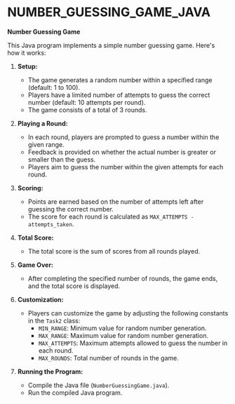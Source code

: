 # NUMBER_GUESSING_GAME_JAVA

**Number Guessing Game**

This Java program implements a simple number guessing game. Here's how it works:

1. **Setup:**
   - The game generates a random number within a specified range (default: 1 to 100).
   - Players have a limited number of attempts to guess the correct number (default: 10 attempts per round).
   - The game consists of a total of 3 rounds.

2. **Playing a Round:**
   - In each round, players are prompted to guess a number within the given range.
   - Feedback is provided on whether the actual number is greater or smaller than the guess.
   - Players aim to guess the number within the given attempts for each round.

3. **Scoring:**
   - Points are earned based on the number of attempts left after guessing the correct number.
   - The score for each round is calculated as `MAX_ATTEMPTS - attempts_taken`.

4. **Total Score:**
   - The total score is the sum of scores from all rounds played.

5. **Game Over:**
   - After completing the specified number of rounds, the game ends, and the total score is displayed.

6. **Customization:**
   - Players can customize the game by adjusting the following constants in the `Task2` class:
     - `MIN_RANGE`: Minimum value for random number generation.
     - `MAX_RANGE`: Maximum value for random number generation.
     - `MAX_ATTEMPTS`: Maximum attempts allowed to guess the number in each round.
     - `MAX_ROUNDS`: Total number of rounds in the game.

7. **Running the Program:**
   - Compile the Java file (`NumberGuessingGame.java`).
   - Run the compiled Java program.
